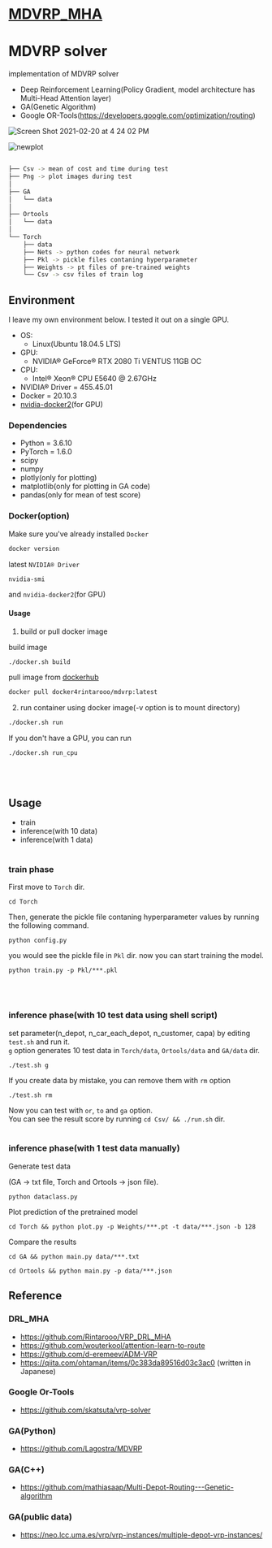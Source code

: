 # [MDVRP_MHA](https://github.com/Rintarooo/MDVRP_MHA)

# MDVRP solver
implementation of MDVRP solver
* Deep Reinforcement Learning(Policy Gradient, model architecture has Multi-Head Attention layer)
* GA(Genetic Algorithm)
* Google OR-Tools(https://developers.google.com/optimization/routing)

![Screen Shot 2021-02-20 at 4 24 02 PM](https://user-images.githubusercontent.com/51239551/108587625-1b967300-7398-11eb-9c45-a3af10bdb343.png)


![newplot](https://user-images.githubusercontent.com/51239551/104798863-88ed3c00-580d-11eb-852c-09c88f2f9afc.png)

```bash

├── Csv -> mean of cost and time during test 
├── Png -> plot images during test
│
├── GA
│   └── data
│
├── Ortools
│   └── data
│
└── Torch
    ├── data
    ├── Nets -> python codes for neural network
    ├── Pkl -> pickle files contaning hyperparameter
    ├── Weights -> pt files of pre-trained weights 
    └── Csv -> csv files of train log
```

## Environment
I leave my own environment below. I tested it out on a single GPU.
* OS:
	* Linux(Ubuntu 18.04.5 LTS) 
* GPU:
	* NVIDIA® GeForce® RTX 2080 Ti VENTUS 11GB OC
* CPU:
	* Intel® Xeon® CPU E5640 @ 2.67GHz
* NVIDIA® Driver = 455.45.01
* Docker = 20.10.3
* [nvidia-docker2](https://github.com/NVIDIA/nvidia-docker)(for GPU)

### Dependencies

* Python = 3.6.10
* PyTorch = 1.6.0
* scipy
* numpy
* plotly(only for plotting)
* matplotlib(only for plotting in GA code)
* pandas(only for mean of test score)

### Docker(option)
Make sure you've already installed `Docker`
```bash
docker version
```
latest `NVIDIA® Driver`
```bash
nvidia-smi
```
and `nvidia-docker2`(for GPU)
<br>
#### Usage

1. build or pull docker image

build image
```bash
./docker.sh build
```
pull image from [dockerhub](https://hub.docker.com/repository/docker/docker4rintarooo/mdvrp/tags?page=1&ordering=last_updated)
```bash
docker pull docker4rintarooo/mdvrp:latest
```

2. run container using docker image(-v option is to mount directory)
```bash
./docker.sh run
```
If you don't have a GPU, you can run
```bash
./docker.sh run_cpu
```
<br><br>


## Usage
* train
* inference(with 10 data)
* inference(with 1 data)
<br><br>

### train phase

First move to `Torch` dir. 

```
cd Torch
```

Then, generate the pickle file contaning hyperparameter values by running the following command.

```
python config.py
```

you would see the pickle file in `Pkl` dir. now you can start training the model.

```
python train.py -p Pkl/***.pkl
```  
<br><br>

### inference phase(with 10 test data using shell script)

set parameter(n_depot, n_car_each_depot, n_customer, capa) by editing `test.sh` and run it.
<br>
`g` option generates 10 test data in `Torch/data`, `Ortools/data` and `GA/data` dir.
```
./test.sh g
```
If you create data by mistake, you can remove them with `rm` option
```
./test.sh rm
```

Now you can test with `or`, `to` and `ga` option.  
You can see the result score by running `cd Csv/ && ./run.sh` dir.
<br><br>

### inference phase(with 1 test data manually)
Generate test data
  
(GA -> txt file, Torch and Ortools -> json file).

```
python dataclass.py
```

Plot prediction of the pretrained model
```
cd Torch && python plot.py -p Weights/***.pt -t data/***.json -b 128
```
Compare the results 
```
cd GA && python main.py data/***.txt
```
```
cd Ortools && python main.py -p data/***.json
```

## Reference
### DRL_MHA
* https://github.com/Rintarooo/VRP_DRL_MHA
* https://github.com/wouterkool/attention-learn-to-route
* https://github.com/d-eremeev/ADM-VRP
* https://qiita.com/ohtaman/items/0c383da89516d03c3ac0 (written in Japanese)

### Google Or-Tools
* https://github.com/skatsuta/vrp-solver

### GA(Python)
* https://github.com/Lagostra/MDVRP

### GA(C++)
* https://github.com/mathiasaap/Multi-Depot-Routing---Genetic-algorithm

### GA(public data)
* https://neo.lcc.uma.es/vrp/vrp-instances/multiple-depot-vrp-instances/
